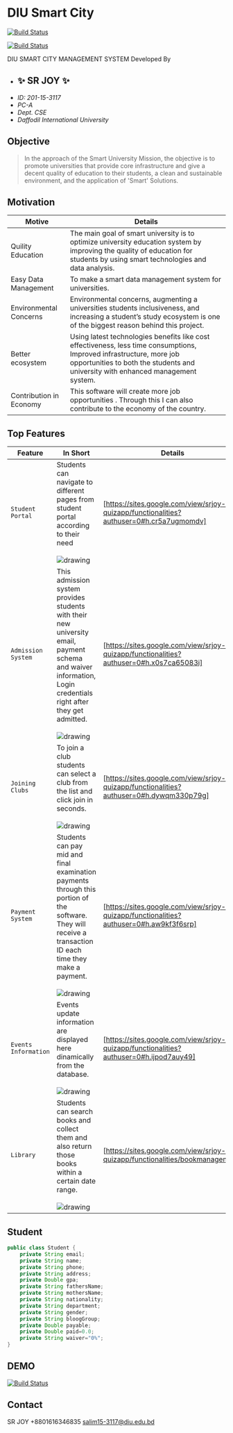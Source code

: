 # DIU Smart City
[![Build Status](https://i.ibb.co/T2zp3x2/embeddedimage-1.png)](https://sites.google.com/view/srjoy-quizapp/home)

[![Build Status](https://i.ibb.co/PmgmtFc/Screenshot-2022-06-22-at-2-16-22-PM.png)](https://sites.google.com/view/srjoy-quizapp/home)

DIU SMART CITY MANAGEMENT SYSTEM
Developed By
- ##  ✨  SR JOY  ✨    
- _ID: 201-15-3117_
- _PC-A_
- _Dept. CSE_
- _Daffodil International University_

## Objective

> In the approach of the Smart University Mission, the objective is to promote universities that provide core infrastructure and give a decent quality of education to their students, a clean and sustainable environment, and the application of 'Smart' Solutions.

## Motivation

| Motive | Details |
| ------ | ------ |
| Quility Education | The main goal of smart university is to optimize university education system by improving the quality of education for students by using smart technologies and data analysis. |
| Easy Data Management | To make a smart data management system for universities. |
| Environmental Concerns | Environmental concerns, augmenting a universities students inclusiveness, and increasing a student’s study ecosystem is one of the biggest reason behind this project. |
| Better ecosystem | Using latest technologies benefits like cost effectiveness, less time consumptions, Improved infrastructure, more job opportunities to both the students and university with enhanced management system. |
| Contribution in Economy | This software will create more job opportunities . Through this I can also contribute to the economy of the country. |

## Top Features
| Feature  |  In Short | Details |
| -------  | --------  | ------- |
| `Student Portal` | Students can navigate to different pages from student portal according to their need &ensp;&emsp;&emsp; <br/> &emsp;![drawing](https://i.ibb.co/VB9yxBh/Screenshot-1.png) | [https://sites.google.com/view/srjoy-quizapp/functionalities?authuser=0#h.cr5a7ugmomdv] |
| `Admission System` | This admission system provides students with their new university email, payment schema and waiver information, Login credentials right after they get admitted. &ensp;&emsp;&emsp; &emsp; ![drawing](https://i.ibb.co/tZkPSbH/Screenshot-6.png) | [https://sites.google.com/view/srjoy-quizapp/functionalities?authuser=0#h.x0s7ca65083i] |
| `Joining Clubs` | To join a club students can select a club from the list and click join in seconds.  &ensp;&emsp;&emsp; &emsp;![drawing](https://i.ibb.co/xLnfGtv/Screenshot-2.png)  | [https://sites.google.com/view/srjoy-quizapp/functionalities?authuser=0#h.dywqm330p79g] |
| `Payment System` | Students can pay mid and final examination payments through this portion of the software. They will receive a transaction ID each time they make a payment.  &ensp;&emsp;&emsp; &emsp;![drawing](https://i.ibb.co/WFZbd8g/Screenshot-4.png) | [https://sites.google.com/view/srjoy-quizapp/functionalities?authuser=0#h.aw9kf3f6srp] |
| `Events Information` | Events update information are displayed here dinamically from the database.  &ensp;&emsp;&emsp; &emsp;![drawing](https://i.ibb.co/R0XV3WH/Screenshot-5.png) | [https://sites.google.com/view/srjoy-quizapp/functionalities?authuser=0#h.ijpod7auy49] |
| `Library` | Students can search books and collect them and also return those books within a certain date range.  &ensp;&emsp;&emsp; &emsp;![drawing](https://i.ibb.co/mXhNSKR/Screenshot-3.png) |[https://sites.google.com/view/srjoy-quizapp/functionalities/bookmanagement]|




## Student

```java
public class Student {
    private String email;
    private String name;
    private String phone;
    private String address;
    private Double gpa;
    private String fathersName;
    private String mothersName;
    private String nationality;
    private String department;
    private String gender;
    private String bloogGroup;
    private Double payable;
    private Double paid=0.0;
    private String waiver="0%";
}
```



## DEMO
[![Build Status](https://i.ibb.co/PmgmtFc/Screenshot-2022-06-22-at-2-16-22-PM.png)](https://sites.google.com/view/srjoy-quizapp/demo)


## Contact
SR JOY
+8801616346835
salim15-3117@diu.edu.bd
